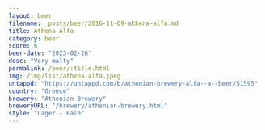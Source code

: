 ```yaml
---
layout: beer
filename: _posts/beer/2016-11-09-athena-alfa.md
title: Athena Alfa
category: beer
score: 6
beer-date: "2023-02-26"
desc: "Very malty"
permalink: /beer/:title.html
img: /img/list/athena-alfa.jpeg
untappd: "https://untappd.com/b/athenian-brewery-alfa--a--beer/51595"
country: "Greece"
brewery: "Athenian Brewery"
breweryURL: "/brewery/athenian-brewery.html"
style: "Lager - Pale"
---
```

